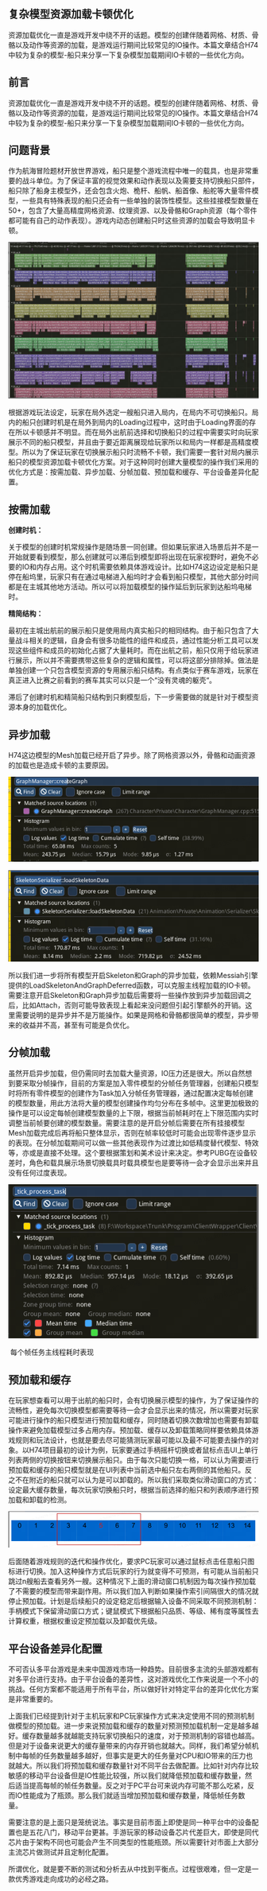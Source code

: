 ## **复杂模型资源加载卡顿优化**

资源加载优化一直是游戏开发中绕不开的话题。模型的创建伴随着网格、材质、骨骼以及动作等资源的加载，是游戏运行期间比较常见的IO操作。本篇文章结合H74中较为复杂的模型-船只来分享一下复杂模型加载期间IO卡顿的一些优化方向。

## 前言

资源加载优化一直是游戏开发中绕不开的话题。模型的创建伴随着网格、材质、骨骼以及动作等资源的加载，是游戏运行期间比较常见的IO操作。本篇文章结合H74中较为复杂的模型-船只来分享一下复杂模型加载期间IO卡顿的一些优化方向。

## 问题背景

作为航海冒险题材开放世界游戏，船只是整个游戏流程中唯一的载具，也是非常重要的战斗单位。为了保证丰富的视觉效果和动作表现以及需要支持切换船只部件，船只除了船身主模型外，还会包含火炮、桅杆、船帆、船首像、船舵等大量零件模型，一些具有特殊表现的船只还会有一些单独的装饰性模型。这些挂接模型数量在50+，包含了大量高精度网格资源、纹理资源、以及骨骼和Graph资源（每个零件都可能有自己的动作表现）。游戏内动态创建船只时这些资源的加载会导致明显卡顿。

![](./assets/1-1732164389760-1.png)

根据游戏玩法设定，玩家在局外选定一艘船只进入局内，在局内不可切换船只。局内的船只创建时机是在局外到局内的Loading过程中，这时由于Loading界面的存在所以卡顿感并不明显。而在局外出航前选择和切换船只的过程中需要实时向玩家展示不同的船只模型，并且由于要近距离展现给玩家所以和局内一样都是高精度模型。所以为了保证玩家在切换展示船只时流畅不卡顿，我们需要一套针对局内展示船只的模型资源加载卡顿优化方案。对于这种同时创建大量模型的操作我们采用的优化方式是：按需加载、异步加载、分帧加载、预加载和缓存、平台设备差异化配置。

## 按需加载

**创建时机：**

关于模型的创建时机常规操作是随场景一同创建。但如果玩家进入场景后并不是一开始就要看到模型，那么创建就可以滞后到模型即将出现在玩家视野时，避免不必要的IO和内存占用。这个时机需要依赖具体游戏设计。比如H74这边设定是船只是停在船坞里，玩家只有在通过电梯进入船坞时才会看到船只模型，其他大部分时间都是在主城其他地方活动。所以可以将加载模型的操作延后到玩家到达船坞电梯时。

**精简结构：**

最初在主城出航前的展示船只是使用局内真实船只的相同结构。由于船只包含了大量战斗相关的逻辑，自身会有很多功能性的组件和成员，通过性能分析工具可以发现这些组件和成员的初始化占据了大量耗时。而在出航之前，船只仅用于给玩家进行展示，所以并不需要携带这些复杂的逻辑和属性，可以将这部分排除掉。做法是单独创建一个只包含模型资源的专用展示船只结构。有点类似于赛车游戏，玩家在真正进入比赛之前看到的赛车其实可以只是一个“没有灵魂的躯壳“。

滞后了创建时机和精简船只结构到只剩模型后，下一步需要做的就是针对于模型资源本身的加载优化。



## 异步加载

H74这边模型的Mesh加载已经开启了异步。除了网格资源以外，骨骼和动画资源的加载也是造成卡顿的主要原因。

![](./assets/2-1732164465739-3.png)

![](./assets/3-1732164475298-5.png)

所以我们进一步将所有模型开启Skeleton和Graph的异步加载，依赖Messiah引擎提供的LoadSkeletonAndGraphDeferred函数，可以克服主线程加载的IO卡顿。需要注意开启Skeleton和Graph异步加载后需要将一些操作放到异步加载回调之后，比如Attach，否则可能导致表现上看起来没问题但引起引擎额外的开销。这里需要说明的是异步并不是万能操作。如果是网格和骨骼都很简单的模型，异步带来的收益并不高，甚至有可能是负优化。

## 分帧加载

虽然开启异步加载，但仍需同时去加载大量资源，IO压力还是很大。所以自然想到要采取分帧操作，目前的方案是加入零件模型的分帧任务管理器，创建船只模型时将所有零件模型的创建作为Task加入分帧任务管理器，通过配置决定每帧创建的模型数量，用此方法将大量的模型创建操作均匀分布在多帧中。这里更加极致的操作是可以设定每帧创建模型数量的上下限，根据当前帧耗时在上下限范围内实时调整当前帧要创建的模型数量。需要注意的是开启分帧后需要在所有挂接模型Mesh加载完成后再将船只整体显示，否则在帧率较低时可能会出现零件逐步显示的表现。在分帧加载期间可以做一些其他表现作为过渡比如低精度替代模型、特效等，亦或是直接不处理。这个要根据策划和美术设计来决定。参考PUBG在设备较差时，角色和载具展示场景切换载具时载具模型也是要等待一会才会显示出来并且没有任何过度表现。

![](./assets/4.png)

​														每个帧任务主线程耗时表现

## 预加载和缓存

在玩家想查看可以用于出航的船只时，会有切换展示模型的操作，为了保证操作的流畅性，避免每次切换模型都需要等待一会才会显示出来的情况，所以需要对玩家可能进行操作的船只模型进行预加载和缓存，同时随着切换次数增加也需要有卸载操作来避免加载模型过多占用内存。预加载、缓存以及卸载策略同样要依赖具体游戏规则和玩法设计，也就是要去尽可能猜测玩家最可能以及最不可能要去操作的对象。以H74项目最初的设计为例，玩家要通过手柄摇杆切换或者鼠标点击UI上单行列表两侧的切换按钮来切换展示船只。由于每次只能切换一格，可以认为需要进行预加载和缓存的船只模型就是在UI列表中当前选中船只左右两侧的其他船只。反之不在附近的船只就可以认为是可以卸载的。所以我们采取类似滑动窗口的方式：设定最大缓存数量，每次玩家切换船只时，根据当前选择的船只和列表顺序进行预加载和卸载的检测。

![](./assets/5-1732164550762-8.png)

后面随着游戏规则的迭代和操作优化，要求PC玩家可以通过鼠标点击任意船只图标进行切换。加入这种操作方式后玩家的行为就变得不可预测，有可能从当前船只跳过n艘船去查看另外一艘。这种情况下上面的滑动窗口机制因为每次操作预加载了不需要的模型而带来副作用。所以我们加入判断如果操作索引间隔很大的情况就停止预加载。计划是后续船只的设定稳定后根据输入设备不同采取不同预测机制：手柄模式下保留滑动窗口方式；键鼠模式下根据船只品质、等级、稀有度等属性去计算权重，根据权重设定预加载以及卸载优先级。

## 平台设备差异化配置

不可否认多平台游戏是未来中国游戏市场一种趋势。目前很多主流的头部游戏都有对多平台进行支持。由于平台设备的差异性，这对游戏优化工作来说是一个不小的挑战。任何方案都不能适用于所有平台，所以做好针对特定平台的差异化优化方案是非常重要的。

上面我们已经提到针对于主机玩家和PC玩家操作方式来决定使用不同的预测机制做模型的预加载。进一步来说预加载和缓存的数量对预测预加载机制一定是越多越好。缓存数量越多就越能支持玩家切换船只的速度，对于预测机制的容错也越高。但是对于设备来说更大的缓存量带来的内存开销也就越大。同样，我们希望分帧机制中每帧的任务数量越多越好，但事实是更大的任务量对CPU和IO带来的压力也就越大。所以我们将预加载和缓存数量针对不同平台去做配置。比如针对内存比较敏感的移动平台设备但是IO性能比较强，所以我们就降低预加载和缓存数量，然后适当提高每帧的帧任务数量。反之对于PC平台可来说内存可能不那么吃紧，反而IO性能成为了瓶颈。那么我们就适当增加预加载和缓存数量，降低帧任务数量。

需要注意的是上面只是笼统说法。事实是目前市面上即使是同一种平台中的设备配置也是五花八门，移动平台更甚。手游玩家的移动设备芯片代差巨大，即使是同代芯片由于架构不同也可能会产生不同类型的性能瓶颈。所以需要针对市面上大部分主流芯片做测试并且定制化配置。

所谓优化，就是要不断的测试和分析去从中找到平衡点。过程很艰难，但一定是一款优秀游戏走向成功的必经之路。
